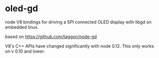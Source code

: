# oled-gd

node V8 bindings for driving a SPI connected OLED display with libgd on embedded linux.

based on https://github.com/taggon/node-gd

V8's C++ APIs have changed significantly with node 0.12. This only works on v 0.10 and lower.